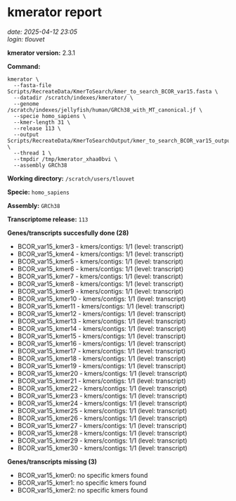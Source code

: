# kmerator report
*date: 2025-04-12 23:05*  
*login: tlouvet*

**kmerator version:** 2.3.1

**Command:**

```
kmerator \
  --fasta-file Scripts/RecreateData/KmerToSearch/kmer_to_search_BCOR_var15.fasta \
  --datadir /scratch/indexes/kmerator/ \
  --genome /scratch/indexes/jellyfish/human/GRCh38_with_MT_canonical.jf \
  --specie homo_sapiens \
  --kmer-length 31 \
  --release 113 \
  --output Scripts/RecreateData/KmerToSearchOutput/kmer_to_search_BCOR_var15_output \
  --thread 1 \
  --tmpdir /tmp/kmerator_xhaa0bvi \
  --assembly GRCh38
```

**Working directory:** `/scratch/users/tlouvet`

**Specie:** `homo_sapiens`

**Assembly:** `GRCh38`

**Transcriptome release:** `113`

**Genes/transcripts succesfully done (28)**

- BCOR_var15_kmer3 - kmers/contigs: 1/1 (level: transcript)
- BCOR_var15_kmer4 - kmers/contigs: 1/1 (level: transcript)
- BCOR_var15_kmer5 - kmers/contigs: 1/1 (level: transcript)
- BCOR_var15_kmer6 - kmers/contigs: 1/1 (level: transcript)
- BCOR_var15_kmer7 - kmers/contigs: 1/1 (level: transcript)
- BCOR_var15_kmer8 - kmers/contigs: 1/1 (level: transcript)
- BCOR_var15_kmer9 - kmers/contigs: 1/1 (level: transcript)
- BCOR_var15_kmer10 - kmers/contigs: 1/1 (level: transcript)
- BCOR_var15_kmer11 - kmers/contigs: 1/1 (level: transcript)
- BCOR_var15_kmer12 - kmers/contigs: 1/1 (level: transcript)
- BCOR_var15_kmer13 - kmers/contigs: 1/1 (level: transcript)
- BCOR_var15_kmer14 - kmers/contigs: 1/1 (level: transcript)
- BCOR_var15_kmer15 - kmers/contigs: 1/1 (level: transcript)
- BCOR_var15_kmer16 - kmers/contigs: 1/1 (level: transcript)
- BCOR_var15_kmer17 - kmers/contigs: 1/1 (level: transcript)
- BCOR_var15_kmer18 - kmers/contigs: 1/1 (level: transcript)
- BCOR_var15_kmer19 - kmers/contigs: 1/1 (level: transcript)
- BCOR_var15_kmer20 - kmers/contigs: 1/1 (level: transcript)
- BCOR_var15_kmer21 - kmers/contigs: 1/1 (level: transcript)
- BCOR_var15_kmer22 - kmers/contigs: 1/1 (level: transcript)
- BCOR_var15_kmer23 - kmers/contigs: 1/1 (level: transcript)
- BCOR_var15_kmer24 - kmers/contigs: 1/1 (level: transcript)
- BCOR_var15_kmer25 - kmers/contigs: 1/1 (level: transcript)
- BCOR_var15_kmer26 - kmers/contigs: 1/1 (level: transcript)
- BCOR_var15_kmer27 - kmers/contigs: 1/1 (level: transcript)
- BCOR_var15_kmer28 - kmers/contigs: 1/1 (level: transcript)
- BCOR_var15_kmer29 - kmers/contigs: 1/1 (level: transcript)
- BCOR_var15_kmer30 - kmers/contigs: 1/1 (level: transcript)


**Genes/transcripts missing (3)**

- BCOR_var15_kmer0: no specific kmers found
- BCOR_var15_kmer1: no specific kmers found
- BCOR_var15_kmer2: no specific kmers found
